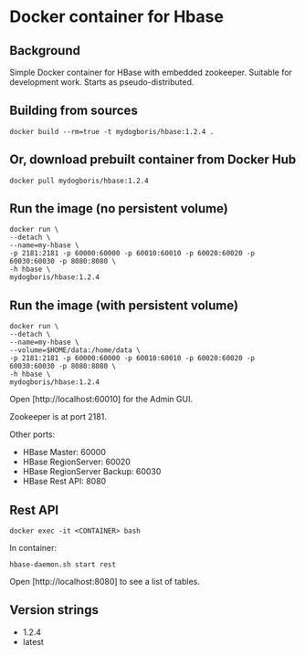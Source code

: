 # Docker container for Hbase

## Background

Simple Docker container for HBase with embedded zookeeper. Suitable for development work. Starts as pseudo-distributed. 

## Building from sources

```
docker build --rm=true -t mydogboris/hbase:1.2.4 .
```

## Or, download prebuilt container from Docker Hub 
```
docker pull mydogboris/hbase:1.2.4
```

## Run the image (no persistent volume)
```
docker run \
--detach \
--name=my-hbase \
-p 2181:2181 -p 60000:60000 -p 60010:60010 -p 60020:60020 -p 60030:60030 -p 8080:8080 \
-h hbase \
mydogboris/hbase:1.2.4
```

## Run the image (with persistent volume)
```
docker run \
--detach \
--name=my-hbase \
--volume=$HOME/data:/home/data \
-p 2181:2181 -p 60000:60000 -p 60010:60010 -p 60020:60020 -p 60030:60030 -p 8080:8080 \
-h hbase \
mydogboris/hbase:1.2.4
```

Open [http://localhost:60010] for the Admin GUI.

Zookeeper is at port 2181.

Other ports:

* HBase Master: 60000
* HBase RegionServer: 60020
* HBase RegionServer Backup: 60030
* HBase Rest API: 8080

## Rest API 

```
docker exec -it <CONTAINER> bash
```
In container:
```
hbase-daemon.sh start rest
```

Open [http://localhost:8080] to see a list of tables.


## Version strings

* 1.2.4
* latest